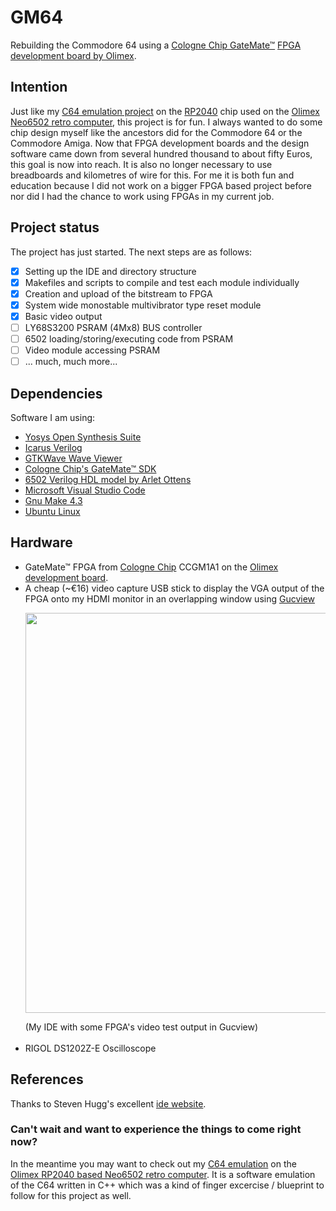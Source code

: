 # GM64
Rebuilding the Commodore 64 using a [Cologne Chip GateMate&trade;](https://www.colognechip.com) [FPGA development board by Olimex](https://www.olimex.com/Products/FPGA/GateMate/GateMateA1-EVB/open-source-hardware). 

## Intention
Just like my [C64 emulation project](https://github.com/B3rndK/C64Neo6502) on the [RP2040](https://www.raspberrypi.com/documentation/microcontrollers/rp2040.html) chip used on the [Olimex Neo6502 retro computer](https://www.olimex.com/Products/Retro-Computers/Neo6502/open-source-hardware), this project is for fun. I always wanted to do some chip design myself like the ancestors did for the Commodore 64 or the Commodore Amiga.
Now that FPGA development boards and the design software came down from several hundred thousand to about fifty Euros, this goal is now into reach. It is also no longer necessary to use breadboards and kilometres of wire for this. For me it is both fun and education because I did not work on a bigger FPGA based project before nor did I had the chance to work using FPGAs in my current job.

## Project status 
The project has just started. The next steps are as follows:

- [x] Setting up the IDE and directory structure
- [x] Makefiles and scripts to compile and test each module individually
- [x] Creation and upload of the bitstream to FPGA
- [x] System wide monostable multivibrator type reset module
- [x] Basic video output
- [ ] LY68S3200 PSRAM (4Mx8) BUS controller
- [ ] 6502 loading/storing/executing code from PSRAM
- [ ] Video module accessing PSRAM
- [ ] ... much, much more...
  
## Dependencies
Software I am using:

* [Yosys Open Synthesis Suite](https://yosyshq.net/yosys)
* [Icarus Verilog](https://steveicarus.github.io/iverilog)
* [GTKWave Wave Viewer](https://gtkwave.sourceforge.net)
* [Cologne Chip's GateMate&trade; SDK](https://www.colognechip.com/programmable-logic/gatemate/) 
* [6502 Verilog HDL model by Arlet Ottens](https://github.com/Arlet/verilog-6502)
* [Microsoft Visual Studio Code](https://code.visualstudio.com)
* [Gnu Make 4.3](http://gnu.org)
* [Ubuntu Linux](https://ubuntu.com)
    
## Hardware
* GateMate&trade; FPGA from [Cologne Chip](https://www.colognechip.com/programmable-logic/gatemate/) CCGM1A1 on the [Olimex development board](https://www.olimex.com/Products/FPGA/GateMate/GateMateA1-EVB/open-source-hardware).
* A cheap (~€16) video capture USB stick to display the VGA output of the FPGA onto my HDMI monitor in an overlapping window using [Gucview](https://guvcview.sourceforge.net/)
  <p><img src="https://github.com/B3rndK/GM64/assets/47975140/178d5aa9-a7b8-496d-859b-2568bc66423e" width="640"></p>(My IDE with some FPGA's video test output in Gucview)<br><br>
* RIGOL DS1202Z-E Oscilloscope
  
## References
Thanks to Steven Hugg's excellent [ide website](https://8bitworkshop.com/).

### Can't wait and want to experience the things to come right now?
In the meantime you may want to check out my [C64 emulation](https://github.com/B3rndK/C64Neo6502) on the [Olimex RP2040 based Neo6502 retro computer](https://www.olimex.com/Products/Retro-Computers/Neo6502/open-source-hardware). It is a software emulation of the C64 written in C++ which was a kind of finger excercise / blueprint to follow for this project as well.
